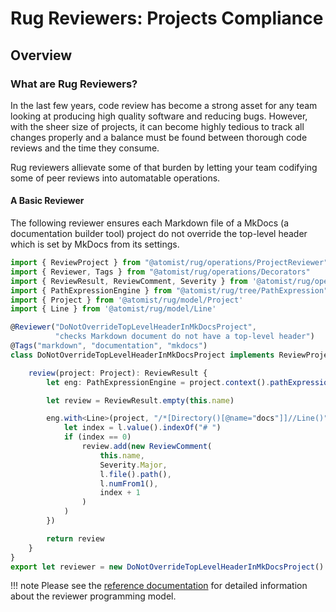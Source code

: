 # Rug Reviewers: Projects Compliance

## Overview

### What are Rug Reviewers?

In the last few years, code review has become a strong asset for any team
looking at producing high quality software and reducing bugs. However, with the
sheer size of projects, it can become highly tedious to track all changes
properly and a balance must be found between thorough code reviews and the time
they consume.

Rug reviewers allievate some of that burden by letting your team codifying 
some of peer reviews into automatable operations.

#### A Basic Reviewer

The following reviewer ensures each Markdown file of a MkDocs (a documentation
builder tool) project do not override the top-level header which is set by 
MkDocs from its settings.

```typescript
import { ReviewProject } from "@atomist/rug/operations/ProjectReviewer"
import { Reviewer, Tags } from "@atomist/rug/operations/Decorators"
import { ReviewResult, ReviewComment, Severity } from '@atomist/rug/operations/RugOperations'
import { PathExpressionEngine } from "@atomist/rug/tree/PathExpression"
import { Project } from '@atomist/rug/model/Project'
import { Line } from '@atomist/rug/model/Line'

@Reviewer("DoNotOverrideTopLevelHeaderInMkDocsProject", 
          "checks Markdown document do not have a top-level header")
@Tags("markdown", "documentation", "mkdocs")
class DoNotOverrideTopLevelHeaderInMkDocsProject implements ReviewProject {

    review(project: Project): ReviewResult {
        let eng: PathExpressionEngine = project.context().pathExpressionEngine()

        let review = ReviewResult.empty(this.name)

        eng.with<Line>(project, "/*[Directory()[@name="docs"]]//Line()", l => {
            let index = l.value().indexOf("# ")
            if (index == 0)
                review.add(new ReviewComment(
                    this.name,
                    Severity.Major,
                    l.file().path(),
                    l.numFrom1(),
                    index + 1
                )
            )
        })

        return review
    }
}
export let reviewer = new DoNotOverrideTopLevelHeaderInMkDocsProject()
```

!!! note
    Please see the [reference documentation][rugrewref] for detailed information 
    about the reviewer programming model.

[rugrewref]: /reference/rug/reviewers.md
